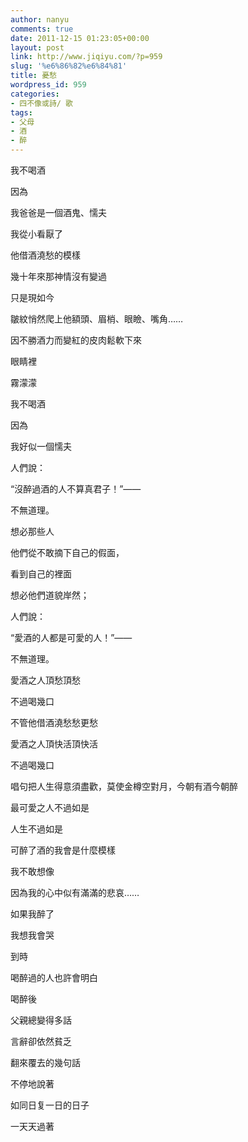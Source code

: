 ```yaml
---
author: nanyu
comments: true
date: 2011-12-15 01:23:05+00:00
layout: post
link: http://www.jiqiyu.com/?p=959
slug: '%e6%86%82%e6%84%81'
title: 憂愁
wordpress_id: 959
categories:
- 四不像或詩/ 歌
tags:
- 父母
- 酒
- 醉
---
```


﻿﻿﻿﻿﻿﻿﻿我不喝酒  

因為  

我爸爸是一個酒鬼、懦夫  

我從小看厭了  

他借酒澆愁的模樣  

幾十年來那神情沒有變過  

只是現如今  

皺紋悄然爬上他額頭、眉梢、眼瞼、嘴角……  

因不勝酒力而變紅的皮肉鬆軟下來  

眼睛裡  

霧濛濛




我不喝酒  

因為  

我好似一個懦夫  

人們說：  

“沒醉過酒的人不算真君子！”——  

不無道理。  

想必那些人  

他們從不敢摘下自己的假面，  

看到自己的裡面  

想必他們道貌岸然；  

人們說：  

“愛酒的人都是可愛的人！”——  

不無道理。  

愛酒之人頂愁頂愁  

不過喝幾口  

不管他借酒澆愁愁更愁  

愛酒之人頂快活頂快活  

不過喝幾口  

唱句把人生得意須盡歡，莫使金樽空對月，今朝有酒今朝醉  

最可愛之人不過如是  

人生不過如是




可醉了酒的我會是什麼模樣  

我不敢想像  

因為我的心中似有滿滿的悲哀……




如果我醉了  

我想我會哭  

到時  

喝醉過的人也許會明白




喝醉後  

父親總變得多話  

言辭卻依然貧乏  

翻來覆去的幾句話  

不停地說著  

如同日复一日的日子  

一天天過著



